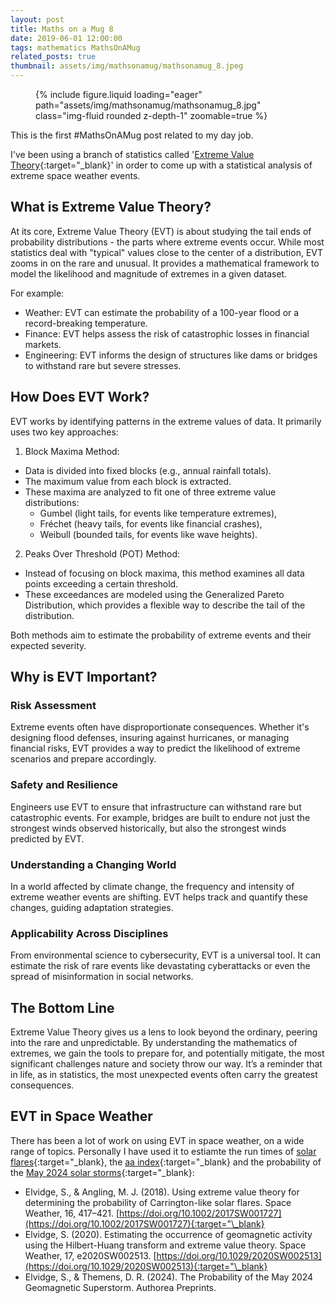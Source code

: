 ```yaml
---
layout: post
title: Maths on a Mug 8
date: 2019-06-01 12:00:00
tags: mathematics MathsOnAMug
related_posts: true
thumbnail: assets/img/mathsonamug/mathsonamug_8.jpeg
---
```


<div class="row mt-3">
    <div class="col-sm mt-3 mt-md-0">
        <figure>
            {% include figure.liquid loading="eager" path="assets/img/mathsonamug/mathsonamug_8.jpg" class="img-fluid rounded z-depth-1" zoomable=true %}
        </figure>
    </div>
</div>

This is the first #MathsOnAMug post related to my day job.

I've been using a branch of statistics called '[Extreme Value Theory](https://en.wikipedia.org/wiki/Extreme_value_theory){:target="\_blank}' in order to come up with a statistical analysis of extreme space weather events.

## What is Extreme Value Theory?

At its core, Extreme Value Theory (EVT) is about studying the tail ends of probability distributions - the parts where extreme events occur. While most statistics deal with "typical" values close to the center of a distribution, EVT zooms in on the rare and unusual. It provides a mathematical framework to model the likelihood and magnitude of extremes in a given dataset.

For example:

- Weather: EVT can estimate the probability of a 100-year flood or a record-breaking temperature.
- Finance: EVT helps assess the risk of catastrophic losses in financial markets.
- Engineering: EVT informs the design of structures like dams or bridges to withstand rare but severe stresses.

## How Does EVT Work?

EVT works by identifying patterns in the extreme values of data. It primarily uses two key approaches:

1. Block Maxima Method:

- Data is divided into fixed blocks (e.g., annual rainfall totals).
- The maximum value from each block is extracted.
- These maxima are analyzed to fit one of three extreme value distributions:
  - Gumbel (light tails, for events like temperature extremes),
  - Fréchet (heavy tails, for events like financial crashes),
  - Weibull (bounded tails, for events like wave heights).

2. Peaks Over Threshold (POT) Method:

- Instead of focusing on block maxima, this method examines all data points exceeding a certain threshold.
- These exceedances are modeled using the Generalized Pareto Distribution, which provides a flexible way to describe the tail of the distribution.

Both methods aim to estimate the probability of extreme events and their expected severity.

## Why is EVT Important?

### Risk Assessment

Extreme events often have disproportionate consequences. Whether it's designing flood defenses, insuring against hurricanes, or managing financial risks, EVT provides a way to predict the likelihood of extreme scenarios and prepare accordingly.

### Safety and Resilience

Engineers use EVT to ensure that infrastructure can withstand rare but catastrophic events. For example, bridges are built to endure not just the strongest winds observed historically, but also the strongest winds predicted by EVT.

### Understanding a Changing World

In a world affected by climate change, the frequency and intensity of extreme weather events are shifting. EVT helps track and quantify these changes, guiding adaptation strategies.

### Applicability Across Disciplines

From environmental science to cybersecurity, EVT is a universal tool. It can estimate the risk of rare events like devastating cyberattacks or even the spread of misinformation in social networks.

## The Bottom Line

Extreme Value Theory gives us a lens to look beyond the ordinary, peering into the rare and unpredictable. By understanding the mathematics of extremes, we gain the tools to prepare for, and potentially mitigate, the most significant challenges nature and society throw our way. It’s a reminder that in life, as in statistics, the most unexpected events often carry the greatest consequences.

## EVT in Space Weather

There has been a lot of work on using EVT in space weather, on a wide range of topics. Personally I have used it to estiamte the run times of [solar flares](https://en.wikipedia.org/wiki/Solar_flare){:target="\_blank}, the [aa index](https://geomag.bgs.ac.uk/data_service/data/magnetic_indices/aaindex.html){:target="\_blank} and the probability of the [May 2024 solar storms](https://en.wikipedia.org/wiki/May_2024_solar_storms){:target="\_blank}:

- Elvidge, S., & Angling, M. J. (2018). Using extreme value theory for determining the probability of Carrington-like solar flares. Space Weather, 16, 417–421. [https://doi.org/10.1002/2017SW001727](https://doi.org/10.1002/2017SW001727){:target="\_blank}
- Elvidge, S. (2020). Estimating the occurrence of geomagnetic activity using the Hilbert-Huang transform and extreme value theory. Space Weather, 17, e2020SW002513. [https://doi.org/10.1029/2020SW002513](https://doi.org/10.1029/2020SW002513){:target="\_blank}
- Elvidge, S., & Themens, D. R. (2024). The Probability of the May 2024 Geomagnetic Superstorm. Authorea Preprints.
